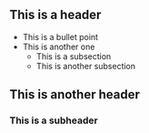 ## This is a header

* This is a bullet point
* This is another one
  * This is a subsection
  * This is another subsection

## This is another header

### This is a subheader

